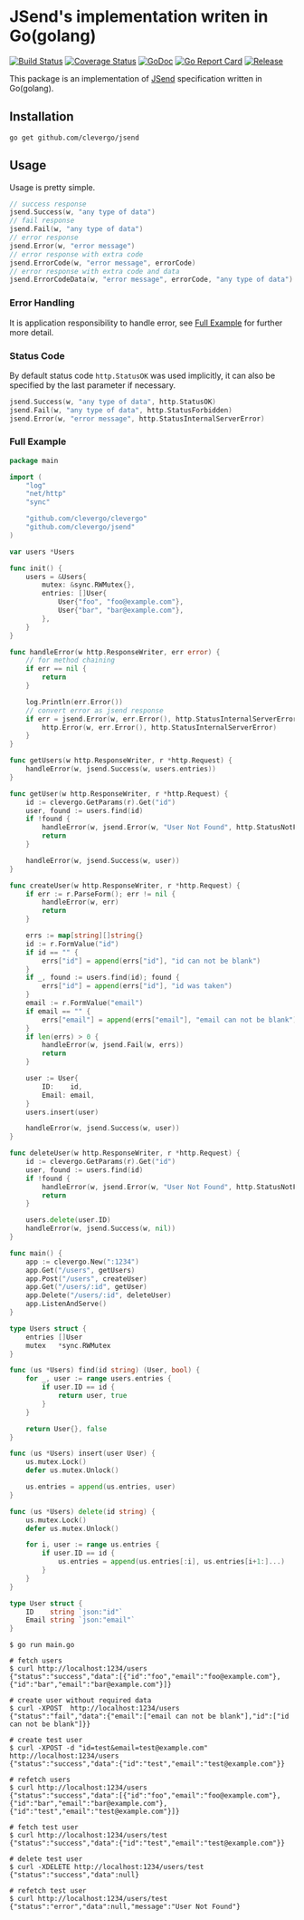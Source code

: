 # JSend's implementation writen in Go(golang)
[![Build Status](https://travis-ci.org/clevergo/jsend.svg?branch=master)](https://travis-ci.org/clevergo/jsend) [![Coverage Status](https://coveralls.io/repos/github/clevergo/jsend/badge.svg?branch=master)](https://coveralls.io/github/clevergo/jsend?branch=master) [![GoDoc](https://godoc.org/github.com/clevergo/jsend?status.svg)](http://godoc.org/github.com/clevergo/jsend) [![Go Report Card](https://goreportcard.com/badge/github.com/clevergo/jsend)](https://goreportcard.com/report/github.com/clevergo/jsend) [![Release](https://img.shields.io/github/release/clevergo/jsend.svg?style=flat-square)](https://github.com/clevergo/jsend/releases)

This package is an implementation of [JSend](https://github.com/omniti-labs/jsend) specification written in Go(golang).

## Installation

```shell
go get github.com/clevergo/jsend
```

## Usage

Usage is pretty simple.

```go
// success response
jsend.Success(w, "any type of data")
// fail response
jsend.Fail(w, "any type of data")
// error response
jsend.Error(w, "error message")
// error response with extra code
jsend.ErrorCode(w, "error message", errorCode)
// error response with extra code and data
jsend.ErrorCodeData(w, "error message", errorCode, "any type of data")
```

### Error Handling

It is application responsibility to handle error, see [Full Example](#full-example) for further more detail.

### Status Code

By default status code `http.StatusOK` was used implicitly,
it can also be specified by the last parameter if necessary.

```go
jsend.Success(w, "any type of data", http.StatusOK)
jsend.Fail(w, "any type of data", http.StatusForbidden)
jsend.Error(w, "error message", http.StatusInternalServerError)
```

### Full Example

```go
package main

import (
	"log"
	"net/http"
	"sync"

	"github.com/clevergo/clevergo"
	"github.com/clevergo/jsend"
)

var users *Users

func init() {
	users = &Users{
		mutex: &sync.RWMutex{},
		entries: []User{
			User{"foo", "foo@example.com"},
			User{"bar", "bar@example.com"},
		},
	}
}

func handleError(w http.ResponseWriter, err error) {
	// for method chaining
	if err == nil {
		return
	}

	log.Println(err.Error())
	// convert error as jsend response
	if err = jsend.Error(w, err.Error(), http.StatusInternalServerError); err != nil {
		http.Error(w, err.Error(), http.StatusInternalServerError)
	}
}

func getUsers(w http.ResponseWriter, r *http.Request) {
	handleError(w, jsend.Success(w, users.entries))
}

func getUser(w http.ResponseWriter, r *http.Request) {
	id := clevergo.GetParams(r).Get("id")
	user, found := users.find(id)
	if !found {
		handleError(w, jsend.Error(w, "User Not Found", http.StatusNotFound))
		return
	}

	handleError(w, jsend.Success(w, user))
}

func createUser(w http.ResponseWriter, r *http.Request) {
	if err := r.ParseForm(); err != nil {
		handleError(w, err)
		return
	}

	errs := map[string][]string{}
	id := r.FormValue("id")
	if id == "" {
		errs["id"] = append(errs["id"], "id can not be blank")
	}
	if _, found := users.find(id); found {
		errs["id"] = append(errs["id"], "id was taken")
	}
	email := r.FormValue("email")
	if email == "" {
		errs["email"] = append(errs["email"], "email can not be blank")
	}
	if len(errs) > 0 {
		handleError(w, jsend.Fail(w, errs))
		return
	}

	user := User{
		ID:    id,
		Email: email,
	}
	users.insert(user)

	handleError(w, jsend.Success(w, user))
}

func deleteUser(w http.ResponseWriter, r *http.Request) {
	id := clevergo.GetParams(r).Get("id")
	user, found := users.find(id)
	if !found {
		handleError(w, jsend.Error(w, "User Not Found", http.StatusNotFound))
		return
	}

	users.delete(user.ID)
	handleError(w, jsend.Success(w, nil))
}

func main() {
	app := clevergo.New(":1234")
	app.Get("/users", getUsers)
	app.Post("/users", createUser)
	app.Get("/users/:id", getUser)
	app.Delete("/users/:id", deleteUser)
	app.ListenAndServe()
}

type Users struct {
	entries []User
	mutex   *sync.RWMutex
}

func (us *Users) find(id string) (User, bool) {
	for _, user := range users.entries {
		if user.ID == id {
			return user, true
		}
	}

	return User{}, false
}

func (us *Users) insert(user User) {
	us.mutex.Lock()
	defer us.mutex.Unlock()

	us.entries = append(us.entries, user)
}

func (us *Users) delete(id string) {
	us.mutex.Lock()
	defer us.mutex.Unlock()

	for i, user := range us.entries {
		if user.ID == id {
			us.entries = append(us.entries[:i], us.entries[i+1:]...)
		}
	}
}

type User struct {
	ID    string `json:"id"`
	Email string `json:"email"`
}
```

```shell
$ go run main.go

# fetch users
$ curl http://localhost:1234/users
{"status":"success","data":[{"id":"foo","email":"foo@example.com"},{"id":"bar","email":"bar@example.com"}]}

# create user without required data
$ curl -XPOST  http://localhost:1234/users
{"status":"fail","data":{"email":["email can not be blank"],"id":["id can not be blank"]}}

# create test user
$ curl -XPOST -d "id=test&email=test@example.com" http://localhost:1234/users
{"status":"success","data":{"id":"test","email":"test@example.com"}}

# refetch users
$ curl http://localhost:1234/users
{"status":"success","data":[{"id":"foo","email":"foo@example.com"},{"id":"bar","email":"bar@example.com"},{"id":"test","email":"test@example.com"}]}

# fetch test user
$ curl http://localhost:1234/users/test
{"status":"success","data":{"id":"test","email":"test@example.com"}}

# delete test user
$ curl -XDELETE http://localhost:1234/users/test
{"status":"success","data":null}

# refetch test user
$ curl http://localhost:1234/users/test
{"status":"error","data":null,"message":"User Not Found"}
```
